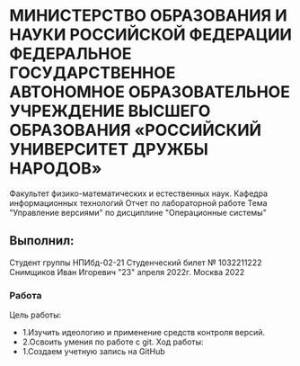 # МИНИСТЕРСТВО ОБРАЗОВАНИЯ И НАУКИ РОССИЙСКОЙ ФЕДЕРАЦИИ ФЕДЕРАЛЬНОЕ ГОСУДАРСТВЕННОЕ АВТОНОМНОЕ ОБРАЗОВАТЕЛЬНОЕ УЧРЕЖДЕНИЕ ВЫСШЕГО ОБРАЗОВАНИЯ «РОССИЙСКИЙ УНИВЕРСИТЕТ ДРУЖБЫ НАРОДОВ»
Факультет физико-математических и естественных наук. Кафедра информационных технологий
Отчет по лабораторной работе
Тема "Управление версиями" по дисциплине "Операционные системы"
## Выполнил:
Студент группы НПИбд-02-21
Студенческий билет № 1032211222
Снимщиков Иван Игоревич
"23" апреля 2022г.
Москва 2022
### Работа
Цель работы:
- 1.Изучить идеологию и применение средств 
контроля версий.
- 2.Освоить умения по работе с git.
Ход работы:
- 1.Создаем учетную запись на GitHub
